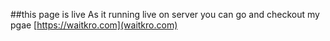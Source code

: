 ##this page is live
As it running live on server you can go and checkout my pgae
[https://waitkro.com](waitkro.com)
